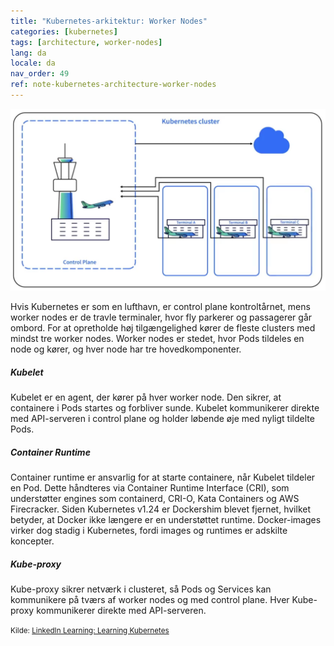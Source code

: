 ```yaml
---
title: "Kubernetes-arkitektur: Worker Nodes"
categories: [kubernetes]
tags: [architecture, worker-nodes]
lang: da
locale: da
nav_order: 49
ref: note-kubernetes-architecture-worker-nodes
---
```

![Kubernetes Cluster Architecture (Airport Analogy)](../../../assets/images/notes/kubernetes-architecture/worker-nodes/control-plane-worker-nodes-airport.png)

Hvis Kubernetes er som en lufthavn, er control plane kontroltårnet, mens worker nodes er de travle terminaler, hvor fly parkerer og passagerer går ombord. For at opretholde høj tilgængelighed kører de fleste clusters med mindst tre worker nodes. Worker nodes er stedet, hvor Pods tildeles en node og kører, og hver node har tre hovedkomponenter.

##### Kubelet
Kubelet er en agent, der kører på hver worker node. Den sikrer, at containere i Pods startes og forbliver sunde. Kubelet kommunikerer direkte med API-serveren i control plane og holder løbende øje med nyligt tildelte Pods.

##### Container Runtime
Container runtime er ansvarlig for at starte containere, når Kubelet tildeler en Pod. Dette håndteres via Container Runtime Interface (CRI), som understøtter engines som containerd, CRI-O, Kata Containers og AWS Firecracker. Siden Kubernetes v1.24 er Dockershim blevet fjernet, hvilket betyder, at Docker ikke længere er en understøttet runtime. Docker-images virker dog stadig i Kubernetes, fordi images og runtimes er adskilte koncepter.

##### Kube-proxy
Kube-proxy sikrer netværk i clusteret, så Pods og Services kan kommunikere på tværs af worker nodes og med control plane. Hver Kube-proxy kommunikerer direkte med API-serveren.

<small>Kilde: [LinkedIn Learning: Learning Kubernetes](https://www.linkedin.com/learning/learning-kubernetes-16086900)</small>